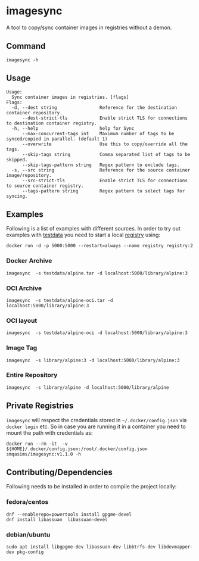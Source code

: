# imagesync

A tool to copy/sync container images in registries without a demon.

## Command

```
imagesync -h
```

## Usage

```
Usage:
  Sync container images in registries. [flags]
Flags:
  -d, --dest string                Reference for the destination container repository.
      --dest-strict-tls            Enable strict TLS for connections to destination container registry.
  -h, --help                       help for Sync
      --max-concurrent-tags int    Maximum number of tags to be synced/copied in parallel. (default 1)
      --overwrite                  Use this to copy/override all the tags.
      --skip-tags string           Comma separated list of tags to be skipped.
      --skip-tags-pattern string   Regex pattern to exclude tags.
  -s, --src string                 Reference for the source container image/repository.
      --src-strict-tls             Enable strict TLS for connections to source container registry.
      --tags-pattern string        Regex pattern to select tags for syncing.
```

## Examples
Following is a list of examples with different sources. In order to try out examples with [testdata](testdata) you need to start a local [registry](https://docs.docker.com/registry/deploying/#run-a-local-registry) using:

```
docker run -d -p 5000:5000 --restart=always --name registry registry:2
```

### Docker Archive

```
imagesync  -s testdata/alpine.tar -d localhost:5000/library/alpine:3
```

### OCI Archive

```
imagesync  -s testdata/alpine-oci.tar -d localhost:5000/library/alpine:3
```

### OCI layout

```
imagesync  -s testdata/alpine-oci -d localhost:5000/library/alpine:3
```

### Image Tag

```
imagesync  -s library/alpine:3 -d localhost:5000/library/alpine:3
```

### Entire Repository

```
imagesync  -s library/alpine -d localhost:5000/library/alpine
```

## Private Registries

`imagesync` will respect the credentials stored in `~/.docker/config.json` via `docker login` etc. So in case you are
running it in a container you need to mount the path with credentials as:

```
docker run --rm -it  -v ${HOME}/.docker/config.json:/root/.docker/config.json  smqasims/imagesync:v1.1.0 -h
```

## Contributing/Dependencies

Following needs to be installed in order to compile the project locally:

### fedora/centos

```
dnf --enablerepo=powertools install gpgme-devel
dnf install libassuan  libassuan-devel
```

### debian/ubuntu

```
sudo apt install libgpgme-dev libassuan-dev libbtrfs-dev libdevmapper-dev pkg-config
```
